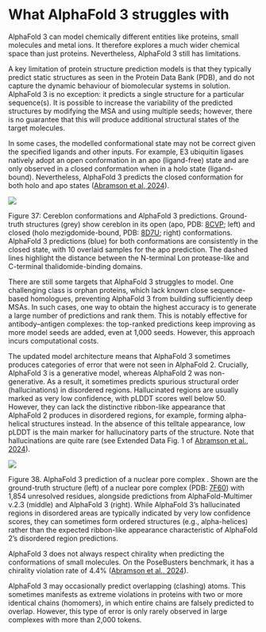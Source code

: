# What AlphaFold 3 struggles with

AlphaFold 3 can model chemically different entities like proteins, small molecules and metal ions. It therefore explores a much wider chemical space than just proteins. Nevertheless, AlphaFold 3 still has limitations.

A key limitation of protein structure prediction models is that they typically predict static structures as seen in the Protein Data Bank (PDB), and do not capture the dynamic behaviour of biomolecular systems in solution. AlphaFold 3 is no exception: it predicts a single structure for a particular sequence(s). It is possible to increase the variability of the predicted structures by modifying the MSA and using multiple seeds; however, there is no guarantee that this will produce additional structural states of the target molecules.

In some cases, the modelled conformational state may not be correct given the specified ligands and other inputs. For example, E3 ubiquitin ligases natively adopt an open conformation in an apo (ligand-free) state and are only observed in a closed conformation when in a holo state (ligand-bound). Nevertheless, AlphaFold 3 predicts the closed conformation for both holo and apo states ([Abramson et al, 2024](https://doi.org/10.1038/s41586-024-07487-w)).

![](http://www.ebi.ac.uk/training/online/courses/alphafold/wp-content/uploads/sites/259/2025/06/Screenshot-2025-06-24-at-12.14.06-1024x468.png)

Figure 37: Cereblon conformations and AlphaFold 3 predictions. Ground-truth structures (grey) show cereblon in its open (apo, PDB: [8CVP](https://www.wwpdb.org/pdb?id=pdb_00008cvp); left) and closed (holo mezigdomide-bound, PDB: [8D7U](https://www.wwpdb.org/pdb?id=pdb_00008d7u); right) conformations. AlphaFold 3 predictions (blue) for both conformations are consistently in the closed state, with 10 overlaid samples for the apo prediction. The dashed lines highlight the distance between the N-terminal Lon protease-like and C-terminal thalidomide-binding domains.

There are still some targets that AlphaFold 3 struggles to model. One challenging class is orphan proteins, which lack known close sequence-based homologues, preventing AlphaFold 3 from building sufficiently deep MSAs. In such cases, one way to obtain the highest accuracy is to generate a large number of predictions and rank them. This is notably effective for antibody–antigen complexes: the top-ranked predictions keep improving as more model seeds are added, even at 1,000 seeds. However, this approach incurs computational costs.

The updated model architecture means that AlphaFold 3 sometimes produces categories of error that were not seen in AlphaFold 2. Crucially, AlphaFold 3 is a generative model, whereas AlphaFold 2 was non-generative. As a result, it sometimes predicts spurious structural order (hallucinations) in disordered regions. Hallucinated regions are usually marked as very low confidence, with pLDDT scores well below 50. However, they can lack the distinctive ribbon-like appearance that AlphaFold 2 produces in disordered regions, for example, forming alpha-helical structures instead. In the absence of this telltale appearance, low pLDDT is the main marker for hallucinatory parts of the structure. Note that hallucinations are quite rare (see Extended Data Fig. 1 of [Abramson et al., 2024](https://doi.org/10.1038/s41586-024-07487-w)).

![](http://www.ebi.ac.uk/training/online/courses/alphafold/wp-content/uploads/sites/259/2025/06/Screenshot-2025-06-24-at-13.58.55.png)

Figure 38. AlphaFold 3 prediction of a nuclear pore complex . Shown are the ground-truth structure (left) of a nuclear pore complex (PDB: [7F60](https://www.wwpdb.org/pdb?id=pdb_00007f60)) with 1,854 unresolved residues, alongside predictions from AlphaFold-Multimer v.2.3 (middle) and AlphaFold 3 (right). While AlphaFold 3’s hallucinated regions in disordered areas are typically indicated by very low confidence scores, they can sometimes form ordered structures (e.g., alpha-helices) rather than the expected ribbon-like appearance characteristic of AlphaFold 2’s disordered region predictions.

AlphaFold 3 does not always respect chirality when predicting the conformations of small molecules. On the PoseBusters benchmark, it has a chirality violation rate of 4.4% ([Abramson et al., 2024](https://doi.org/10.1038/s41586-024-07487-w)).

AlphaFold 3 may occasionally predict overlapping (clashing) atoms. This sometimes manifests as extreme violations in proteins with two or more identical chains (homomers), in which entire chains are falsely predicted to overlap. However, this type of error is only rarely observed in large complexes with more than 2,000 tokens.